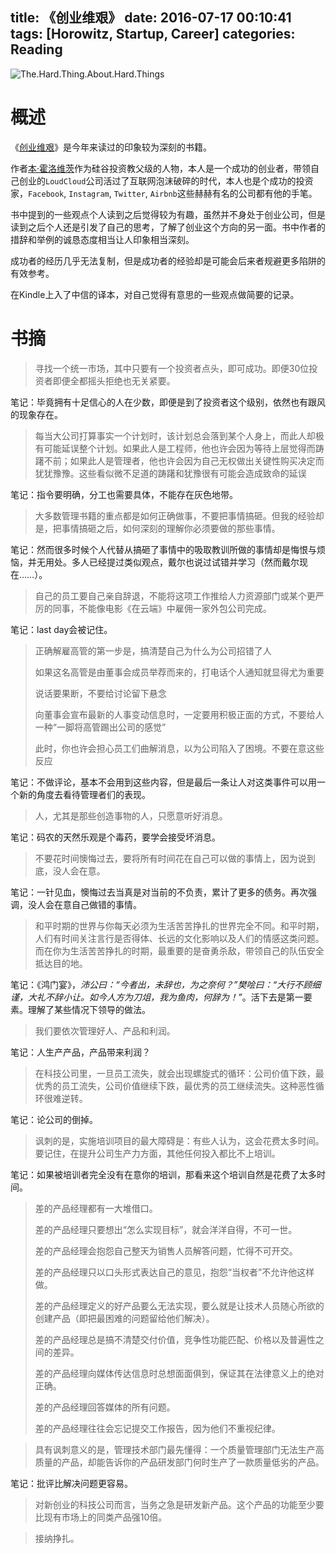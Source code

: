 title: 《创业维艰》
date: 2016-07-17 00:10:41
tags: [Horowitz, Startup, Career]
categories: Reading
---

![The.Hard.Thing.About.Hard.Things](https://blog.wislay.com/wp-content/uploads/2016/10/The.Hard_.Thing_.About_.Hard_.Things.jpg)

# 概述

《[创业维艰](https://book.douban.com/subject/26306686/)》是今年来读过的印象较为深刻的书籍。

作者[本·霍洛维茨](https://en.wikipedia.org/wiki/Ben_Horowitz)作为硅谷投资教父级的人物，本人是一个成功的创业者，带领自己创业的`LoudCloud`公司活过了互联网泡沫破碎的时代，本人也是个成功的投资家，`Facebook`, `Instagram`, `Twitter`, `Airbnb`这些赫赫有名的公司都有他的手笔。

书中提到的一些观点个人读到之后觉得较为有趣，虽然并不身处于创业公司，但是读到之后个人还是引发了自己的思考，了解了创业这个方向的另一面。书中作者的措辞和举例的诚恳态度相当让人印象相当深刻。

成功者的经历几乎无法复制，但是成功者的经验却是可能会后来者规避更多陷阱的有效参考。

在Kindle上入了中信的译本，对自己觉得有意思的一些观点做简要的记录。

# 书摘

> 寻找一个统一市场，其中只要有一个投资者点头，即可成功。即便30位投资者即便全都摇头拒绝也无关紧要。

笔记：毕竟拥有十足信心的人在少数，即便是到了投资者这个级别，依然也有跟风的现象存在。

> 每当大公司打算事实一个计划时，该计划总会落到某个人身上，而此人却极有可能延误整个计划。如果此人是工程师，他也许会因为等待上层觉得而踌躇不前；如果此人是管理者，他也许会因为自己无权做出关键性购买决定而犹犹豫豫。这些看似微不足道的踌躇和犹豫很有可能会造成致命的延误

笔记：指令要明确，分工也需要具体，不能存在灰色地带。

> 大多数管理书籍的重点都是如何正确做事，不要把事情搞砸。但我的经验却是，把事情搞砸之后，如何深刻的理解你必须要做的那些事情。

笔记：然而很多时候个人代替从搞砸了事情中的吸取教训所做的事情却是悔恨与烦恼，并无用处。多人已经提过类似观点，戴尔也说过试错并学习（然而戴尔现在……）。

> 自己的员工要自己亲自辞退，不能将这项工作推给人力资源部门或某个更严厉的同事，不能像电影《在云端》中雇佣一家外包公司完成。

笔记：last day会被记住。

> 正确解雇高管的第一步是，搞清楚自己为什么为公司招错了人
>
> 如果这名高管是由董事会成员举荐而来的，打电话个人通知就显得尤为重要
>
> 说话要果断，不要给讨论留下悬念
>
> 向董事会宣布最新的人事变动信息时，一定要用积极正面的方式，不要给人一种“一脚将高管踢出公司的感觉”
>
> 此时，你也许会担心员工们曲解消息，以为公司陷入了困境。不要在意这些反应

笔记：不做评论，基本不会用到这些内容，但是最后一条让人对这类事件可以用一个新的角度去看待管理者们的表现。

> 人，尤其是那些创造事物的人，只愿意听好消息。

笔记：码农的天然乐观是个毒药，要学会接受坏消息。

> 不要花时间懊悔过去，要将所有时间花在自己可以做的事情上，因为说到底，没人会在意。

笔记：一针见血，懊悔过去当真是对当前的不负责，累计了更多的债务。再次强调，没人会在意自己做错的事情。

> 和平时期的世界与你每天必须为生活苦苦挣扎的世界完全不同。和平时期，人们有时间关注言行是否得体、长远的文化影响以及人们的情感这类问题。而在你为生活苦苦挣扎的时期，最重要的是奋勇杀敌，带领自己的队伍安全抵达目的地。

笔记：《鸿门宴》，*沛公曰：“今者出，未辞也，为之奈何？”樊哙曰：“大行不顾细谨，大礼不辞小让。如今人方为刀俎，我为鱼肉，何辞为！”*。活下去是第一要素。理解了某些情况下领导的做法。

> 我们要依次管理好人、产品和利润。

笔记：人生产产品，产品带来利润？

> 在科技公司里，一旦员工流失，就会出现螺旋式的循环：公司价值下跌，最优秀的员工流失，公司价值继续下跌，最优秀的员工继续流失。这种恶性循环很难逆转。

笔记：论公司的倒掉。

> 讽刺的是，实施培训项目的最大障碍是：有些人认为，这会花费太多时间。要记住，在提升公司生产力方面，其他任何投入都比不上培训。

笔记：如果被培训者完全没有在意你的培训，那看来这个培训自然是花费了太多时间。

> 差的产品经理都有一大堆借口。
>
> 差的产品经理只要想出“怎么实现目标”，就会洋洋自得，不可一世。
>
> 差的产品经理会抱怨自己整天为销售人员解答问题，忙得不可开交。
>
> 差的产品经理只以口头形式表达自己的意见，抱怨“当权者”不允许他这样做。
>
> 差的产品经理定义的好产品要么无法实现，要么就是让技术人员随心所欲的创建产品（即把最困难的问题留给他们解决）。
>
> 差的产品经理总是搞不清楚交付价值，竞争性功能匹配、价格以及普遍性之间的差异。
>
> 差的产品经理向媒体传达信息时总想面面俱到，保证其在法律意义上的绝对正确。
>
> 差的产品经理回答媒体的所有问题。
>
> 差的产品经理往往会忘记提交工作报告，因为他们不重视纪律。


> 具有讽刺意义的是，管理技术部门最先懂得：一个质量管理部门无法生产高质量的产品，却能告诉你的产品研发部门何时生产了一款质量低劣的产品。

笔记：批评比解决问题更容易。

> 对新创业的科技公司而言，当务之急是研发新产品。这个产品的功能至少要比现有市场上的同类产品强10倍。

> 接纳挣扎。



